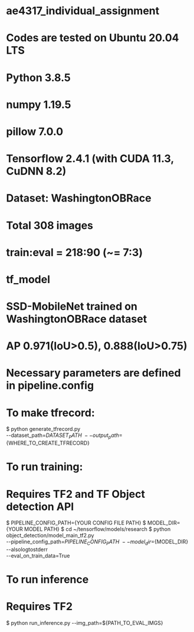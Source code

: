 # ae4317_individual_assignment

# Codes are tested on Ubuntu 20.04 LTS
# Python 3.8.5
# numpy 1.19.5
# pillow 7.0.0
# Tensorflow 2.4.1 (with CUDA 11.3, CuDNN 8.2)

# Dataset: WashingtonOBRace
# Total 308 images
# train:eval = 218:90 (~= 7:3)

# tf_model
# SSD-MobileNet trained on WashingtonOBRace dataset
# AP 0.971(IoU>0.5), 0.888(IoU>0.75)
# Necessary parameters are defined in pipeline.config


# To make tfrecord:
$ python generate_tfrecord.py \
    --dataset_path=${DATASET_PATH} \
    --output_path=${WHERE_TO_CREATE_TFRECORD}


# To run training:
# Requires TF2 and TF Object detection API
$ PIPELINE_CONFIG_PATH={YOUR CONFIG FILE PATH}
$ MODEL_DIR={YOUR MODEL PATH}
$ cd ~/tensorflow/models/research 
$ python object_detection/model_main_tf2.py \
    --pipeline_config_path=${PIPELINE_CONFIG_PATH} \
    --model_dir=${MODEL_DIR} \
    --alsologtostderr \
    --eval_on_train_data=True


# To run inference
# Requires TF2
$ python run_inference.py --img_path=${PATH_TO_EVAL_IMGS}